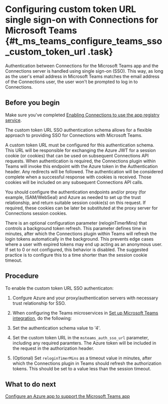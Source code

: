 # Configuring custom token URL single sign-on with Connections for Microsoft Teams {#t_ms_teams_configure_teams_sso_custom_token_url .task}

Authentication between Connections for the Microsoft Teams app and the Connections server is handled using single sign-on \(SSO\). This way, as long as the user's email address in Microsoft Teams matches the email address of the Connections user, the user won't be prompted to log in to Connections.

## Before you begin

Make sure you've completed [Enabling Connections to use the app registry service](t_ms_teams_enable_conn_use_appreg.md).

The custom token URL SSO authentication schema allows for a flexible approach to providing SSO for Connections with Microsoft Teams.

A custom token URL must be configured for this authentication schema. This URL will be responsible for exchanging the Azure JWT for a session cookie (or cookies) that can be used on subsequent Connections API requests. When authentication is required, the Connections plugin within Teams will invoke this endpoint with the Azure token in the Authentication header. Any redirects will be followed. The authentication will be considered complete when a successful response with cookies is received. Those cookies will be included on any subsequent Connections API calls.

You should configure the authentication endpoints and/or proxy (for example, ISAM/WebSeal) and Azure as needed to set up the trust relationship, and return suitable session cookie(s) on this request. If required, these cookies can be later be substituted at the proxy server for Connections session cookies.

There is an optional configuration parameter (reloginTimerMins) that controls a background token refresh. This parameter defines time in minutes, after which the Connections plugin within Teams will refresh the login tokens automatically in the background. This prevents edge cases where a user with expired tokens may end up acting as an anonymous user. If set to 0 or not configured, this behavior is disabled. The suggested practice is to configure this to a time shorter than the session cookie timeout.

## Procedure

To enable the custom token URL SSO authenticaton:

1. Confgure Azure and your proxy/authentication servers with necessary trust relationship for SSO.

2. When configuring the Teams microservices in [Set up Microsoft Teams integration](../../admin/install/cp_install_services_tasks.md#teams_integ), do the following:

  1. Set the authentication schema value to '4'.

  2. Set the custom token URL in the `msteams_auth_sso_url` parameter, including any required paramters. The Azure token will be included in the request in the authorization header. 

  3. (Optional) Set `reloginTimerMins` as a timeout value in minutes, after which the Connections plugin in Teams should refresh the authorization tokens. This should be set to a value less than the session timeout.

## What to do next

[Configure an Azure app to support the Microsoft Teams app](t_ms_teams_config_azure_app.md)